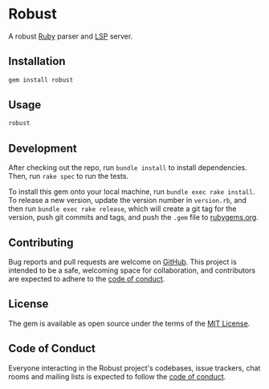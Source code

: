 # Robust

A robust [Ruby] parser and [LSP] server.

## Installation

```bash
gem install robust
```

## Usage

```bash
robust
```

## Development

After checking out the repo, run `bundle install` to install dependencies. Then,
run `rake spec` to run the tests.

To install this gem onto your local machine, run `bundle exec rake install`.
To release a new version, update the version number in `version.rb`, and then
run `bundle exec rake release`, which will create a git tag for the version,
push git commits and tags, and push the `.gem` file to [rubygems.org].

## Contributing

Bug reports and pull requests are welcome on [GitHub]. This project is
intended to be a safe, welcoming space for collaboration, and contributors
are expected to adhere to the [code of conduct].

## License

The gem is available as open source under the terms of the [MIT License].

## Code of Conduct

Everyone interacting in the Robust project's codebases, issue trackers, chat
rooms and mailing lists is expected to follow the [code of conduct].

[code of conduct]: CODE_OF_CONDUCT.md
[github]: https://github.com/jbhannah/robust
[lsp]: https://microsoft.github.io/language-server-protocol/
[mit license]: LICENSE
[ruby]: https://www.ruby-lang.org/
[rubygems.org]: https://rubygems.org/
